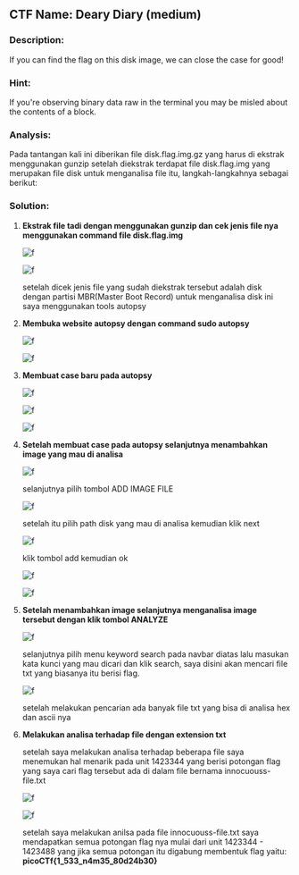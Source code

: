 ﻿##  CTF Name: Deary Diary (medium)

### Description:
If you can find the flag on this disk image, we can close the case for good!

### Hint:
If you're observing binary data raw in the terminal you may be misled about the contents of a block.

### Analysis:
Pada tantangan kali ini diberikan file disk.flag.img.gz yang harus di ekstrak menggunakan gunzip setelah diekstrak terdapat file disk.flag.img yang merupakan file disk untuk menganalisa file itu, langkah-langkahnya sebagai berikut:

### Solution:

 1. **Ekstrak file tadi dengan menggunakan gunzip dan cek jenis file nya menggunakan command file disk.flag.img**

	![f](./documentation/Screenshot%202025-02-06%20170920.png)

	![f](./documentation/Screenshot%202025-02-06%20171208.png)

	setelah dicek jenis file yang sudah diekstrak tersebut adalah disk dengan partisi MBR(Master Boot Record) untuk menganalisa disk ini saya menggunakan tools autopsy

2. **Membuka website autopsy dengan command sudo autopsy**

	![f](./documentation/Screenshot%202025-02-06%20172159.png)

	![f](./documentation/Screenshot%202025-02-06%20174501.png)

3. **Membuat case baru pada autopsy**
	
	![f](./documentation/Screenshot%202025-02-06%20174522.png)
	
	![f](./documentation/Screenshot%202025-02-06%20174638.png)

	![f](./documentation/Screenshot%202025-02-06%20174651.png)

4. **Setelah membuat case pada autopsy selanjutnya menambahkan image yang mau di analisa**

	![f](./documentation/Screenshot%202025-02-06%20174749.png)

	selanjutnya pilih tombol ADD IMAGE FILE
	
	![f](./documentation/Screenshot%202025-02-06%20174920.png
	)
	
	setelah itu pilih path disk yang mau di analisa kemudian klik next
	
	![f](./documentation/Screenshot%202025-02-06%20175357.png)	

	klik tombol add kemudian ok

	![f](./documentation/Screenshot%202025-02-06%20175426.png)

	![f](./documentation/Screenshot%202025-02-06%20175520.png)

5. **Setelah menambahkan image selanjutnya menganalisa image tersebut dengan klik tombol ANALYZE**

	![f](./documentation/Screenshot%202025-02-06%20175622.png)
	
	selanjutnya pilih menu keyword search pada navbar diatas lalu masukan kata kunci yang mau dicari dan klik search, saya disini akan mencari file txt yang biasanya itu berisi flag.

	![f](./documentation/Screenshot%202025-02-06%20180005.png)

	setelah melakukan pencarian ada banyak file txt yang bisa di analisa hex dan ascii nya

6. **Melakukan analisa terhadap file dengan extension txt**
	
	setelah saya melakukan analisa terhadap beberapa file saya menemukan hal menarik pada unit 1423344 yang berisi potongan flag yang saya cari flag tersebut ada di dalam file bernama innocuouss-file.txt 

	![f](./documentation/Screenshot%202025-02-06%20171953.png)

	![f](./documentation/Screenshot%202025-02-06%20172045.png)
	
	setelah saya melakukan anilsa pada file innocuouss-file.txt   saya mendapatkan semua potongan flag nya mulai dari unit 1423344 - 1423488 yang jika semua potongan itu digabung membentuk flag yaitu: **picoCTf{1_533_n4m35_80d24b30}**

	
	
	

	
	
